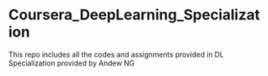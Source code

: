 # Coursera_DeepLearning_Specialization
This repo includes all the codes and assignments provided in DL Specialization provided by Andew NG

